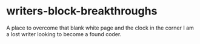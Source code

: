 # writers-block-breakthroughs
A place to overcome that blank white page and the clock in the corner
I am a lost writer looking to become a found coder.
